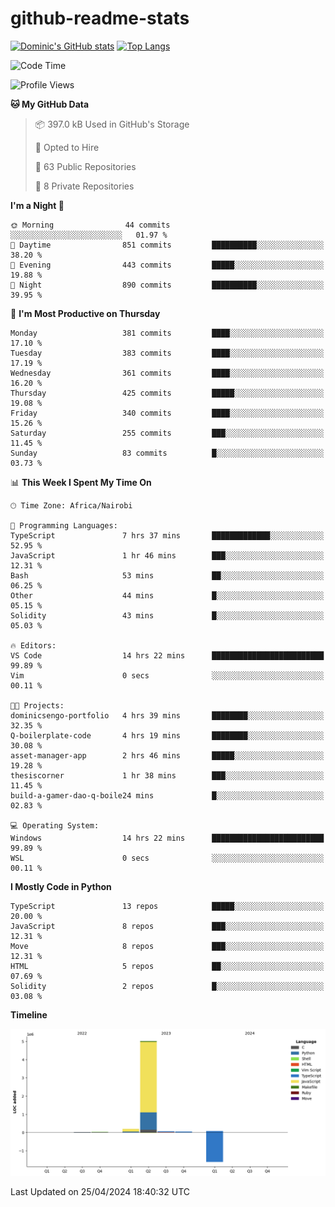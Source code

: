 # github-readme-stats
[![Dominic's GitHub stats](https://github-readme-stats.vercel.app/api?username=Domengo&show_icons=true)](https://github.com/anuraghazra/github-readme-stats)
[![Top Langs](https://github-readme-stats.vercel.app/api/top-langs/?username=Domengo&show_icons=true)](https://github.com/Domengo/github-readme-stats)

<!--START_SECTION:waka-->
![Code Time](http://img.shields.io/badge/Code%20Time-620%20hrs%2048%20mins-blue)

![Profile Views](http://img.shields.io/badge/Profile%20Views-1-blue)

**🐱 My GitHub Data** 

> 📦 397.0 kB Used in GitHub's Storage 
 > 
> 💼 Opted to Hire
 > 
> 📜 63 Public Repositories 
 > 
> 🔑 8 Private Repositories 
 > 
**I'm a Night 🦉** 

```text
🌞 Morning                44 commits          ░░░░░░░░░░░░░░░░░░░░░░░░░   01.97 % 
🌆 Daytime                851 commits         ██████████░░░░░░░░░░░░░░░   38.20 % 
🌃 Evening                443 commits         █████░░░░░░░░░░░░░░░░░░░░   19.88 % 
🌙 Night                  890 commits         ██████████░░░░░░░░░░░░░░░   39.95 % 
```
📅 **I'm Most Productive on Thursday** 

```text
Monday                   381 commits         ████░░░░░░░░░░░░░░░░░░░░░   17.10 % 
Tuesday                  383 commits         ████░░░░░░░░░░░░░░░░░░░░░   17.19 % 
Wednesday                361 commits         ████░░░░░░░░░░░░░░░░░░░░░   16.20 % 
Thursday                 425 commits         █████░░░░░░░░░░░░░░░░░░░░   19.08 % 
Friday                   340 commits         ████░░░░░░░░░░░░░░░░░░░░░   15.26 % 
Saturday                 255 commits         ███░░░░░░░░░░░░░░░░░░░░░░   11.45 % 
Sunday                   83 commits          █░░░░░░░░░░░░░░░░░░░░░░░░   03.73 % 
```


📊 **This Week I Spent My Time On** 

```text
🕑︎ Time Zone: Africa/Nairobi

💬 Programming Languages: 
TypeScript               7 hrs 37 mins       █████████████░░░░░░░░░░░░   52.95 % 
JavaScript               1 hr 46 mins        ███░░░░░░░░░░░░░░░░░░░░░░   12.31 % 
Bash                     53 mins             ██░░░░░░░░░░░░░░░░░░░░░░░   06.25 % 
Other                    44 mins             █░░░░░░░░░░░░░░░░░░░░░░░░   05.15 % 
Solidity                 43 mins             █░░░░░░░░░░░░░░░░░░░░░░░░   05.03 % 

🔥 Editors: 
VS Code                  14 hrs 22 mins      █████████████████████████   99.89 % 
Vim                      0 secs              ░░░░░░░░░░░░░░░░░░░░░░░░░   00.11 % 

🐱‍💻 Projects: 
dominicsengo-portfolio   4 hrs 39 mins       ████████░░░░░░░░░░░░░░░░░   32.35 % 
Q-boilerplate-code       4 hrs 19 mins       ████████░░░░░░░░░░░░░░░░░   30.08 % 
asset-manager-app        2 hrs 46 mins       █████░░░░░░░░░░░░░░░░░░░░   19.28 % 
thesiscorner             1 hr 38 mins        ███░░░░░░░░░░░░░░░░░░░░░░   11.45 % 
build-a-gamer-dao-q-boile24 mins             █░░░░░░░░░░░░░░░░░░░░░░░░   02.83 % 

💻 Operating System: 
Windows                  14 hrs 22 mins      █████████████████████████   99.89 % 
WSL                      0 secs              ░░░░░░░░░░░░░░░░░░░░░░░░░   00.11 % 
```

**I Mostly Code in Python** 

```text
TypeScript               13 repos            █████░░░░░░░░░░░░░░░░░░░░   20.00 % 
JavaScript               8 repos             ███░░░░░░░░░░░░░░░░░░░░░░   12.31 % 
Move                     8 repos             ███░░░░░░░░░░░░░░░░░░░░░░   12.31 % 
HTML                     5 repos             ██░░░░░░░░░░░░░░░░░░░░░░░   07.69 % 
Solidity                 2 repos             █░░░░░░░░░░░░░░░░░░░░░░░░   03.08 % 
```



**Timeline**

![Lines of Code chart](https://raw.githubusercontent.com/Domengo/Domengo/main/assets/bar_graph.png)


 Last Updated on 25/04/2024 18:40:32 UTC
<!--END_SECTION:waka-->


